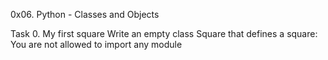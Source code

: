 0x06. Python - Classes and Objects


Task 0. My first square
Write an empty class Square that defines a square:
You are not allowed to import any module
